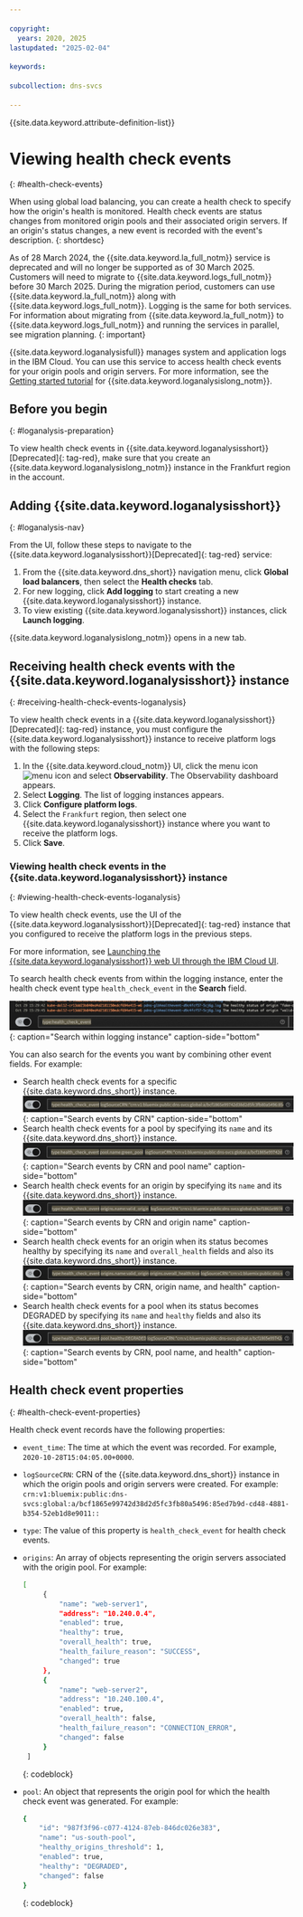 ```yaml
---

copyright:
  years: 2020, 2025
lastupdated: "2025-02-04"

keywords:

subcollection: dns-svcs

---
```


{{site.data.keyword.attribute-definition-list}}

# Viewing health check events
{: #health-check-events}

When using global load balancing, you can create a health check to specify how the origin's health is monitored. Health check events are status changes from monitored origin pools and their associated origin servers. If an origin's status changes, a new event is recorded with the event's description.
{: shortdesc}

As of 28 March 2024, the {{site.data.keyword.la_full_notm}} service is deprecated and will no longer be supported as of 30 March 2025. Customers will need to migrate to {{site.data.keyword.logs_full_notm}} before 30 March 2025. During the migration period, customers can use {{site.data.keyword.la_full_notm}} along with {{site.data.keyword.logs_full_notm}}. Logging is the same for both services. For information about migrating from {{site.data.keyword.la_full_notm}} to {{site.data.keyword.logs_full_notm}} and running the services in parallel, see migration planning. {: important}

{{site.data.keyword.loganalysisfull}} manages system and application logs in the IBM Cloud. You can use this service to access health check events for your origin pools and origin servers. For more information, see the [Getting started tutorial](/docs/log-analysis?topic=log-analysis-getting-started) for {{site.data.keyword.loganalysislong_notm}}.

## Before you begin
{: #loganalysis-preparation}

To view health check events in {{site.data.keyword.loganalysisshort}}[Deprecated]{: tag-red}, make sure that you create an {{site.data.keyword.loganalysislong_notm}} instance in the Frankfurt region in the account.

## Adding {{site.data.keyword.loganalysisshort}}
{: #loganalysis-nav}

From the UI, follow these steps to navigate to the {{site.data.keyword.loganalysisshort}}[Deprecated]{: tag-red} service:

1. From the {{site.data.keyword.dns_short}} navigation menu, click **Global load balancers**, then select the **Health checks** tab.
1. For new logging, click **Add logging** to start creating a new {{site.data.keyword.loganalysisshort}} instance.
1. To view existing {{site.data.keyword.loganalysisshort}} instances, click **Launch logging**.

{{site.data.keyword.loganalysislong_notm}} opens in a new tab.

## Receiving health check events with the {{site.data.keyword.loganalysisshort}} instance
{: #receiving-health-check-events-loganalysis}

To view health check events in a {{site.data.keyword.loganalysisshort}}[Deprecated]{: tag-red} instance, you must configure the {{site.data.keyword.loganalysisshort}} instance to receive platform logs with the following steps:

1. In the {{site.data.keyword.cloud_notm}} UI, click the menu icon ![menu icon](../icons/icon_hamburger.svg) and select **Observability**. The Observability dashboard appears.
1. Select **Logging**. The list of logging instances appears.
1. Click **Configure platform logs**.
1. Select the `Frankfurt` region, then select one {{site.data.keyword.loganalysisshort}} instance where you want to receive the platform logs.
1. Click **Save**.

### Viewing health check events in the {{site.data.keyword.loganalysisshort}} instance
{: #viewing-health-check-events-loganalysis}

To view health check events, use the UI of the {{site.data.keyword.loganalysisshort}}[Deprecated]{: tag-red} instance that you configured to receive the platform logs in the previous steps.

For more information, see [Launching the {{site.data.keyword.loganalysisshort}} web UI through the IBM Cloud UI](/docs/log-analysis?topic=log-analysis-launch#launch_cloud_ui).

To search health check events from within the logging instance, enter the health check event type `health_check_event` in the **Search** field.

![{{site.data.keyword.loganalysisshort}} source search](images/health-check-type-filter.png "Search within logging instance"){: caption="Search within logging instance" caption-side="bottom"

You can also search for the events you want by combining other event fields. For example:

- Search health check events for a specific {{site.data.keyword.dns_short}} instance.
    ![search events by CRN](images/health-check-type-filter-crn.png "Search events by CRN"){: caption="Search events by CRN" caption-side="bottom"
- Search health check events for a pool by specifying its `name` and its {{site.data.keyword.dns_short}} instance.
    ![search events by CRN and pool name](images/health-check-type-filter-crn-pool.png "Search events by CRN and pool name"){: caption="Search events by CRN and pool name" caption-side="bottom"
- Search health check events for an origin by specifying its `name` and its {{site.data.keyword.dns_short}} instance.
    ![search events by CRN and origin name](images/health-check-type-filter-crn-origin.png "Search events by CRN and origin name"){: caption="Search events by CRN and origin name" caption-side="bottom"
- Search health check events for an origin when its status becomes healthy by specifying its `name` and `overall_health` fields and also its {{site.data.keyword.dns_short}} instance.
    ![search events by CRN, origin name and health](images/health-check-type-filter-crn-origin-health.png "Search events by CRN, origin name, and health"){: caption="Search events by CRN, origin name, and health" caption-side="bottom"
- Search health check events for a pool when its status becomes DEGRADED by specifying its `name` and `healthy` fields and also its {{site.data.keyword.dns_short}} instance.
    ![search events by CRN, pool name and health](images/health-check-type-filter-crn-pool-health.png "Search events by CRN, pool name, and health"){: caption="Search events by CRN, pool name, and health" caption-side="bottom"

## Health check event properties
{: #health-check-event-properties}

Health check event records have the following properties:

- `event_time`: The time at which the event was recorded. For example, `2020-10-28T15:04:05.00+0000`.
- `logSourceCRN`: CRN of the {{site.data.keyword.dns_short}} instance in which the origin pools and origin servers were created.
    For example: `crn:v1:bluemix:public:dns-svcs:global:a/bcf1865e99742d38d2d5fc3fb80a5496:85ed7b9d-cd48-4881-b354-52eb1d8e9011::`
- `type`: The value of this property is `health_check_event` for health check events.
- `origins`: An array of objects representing the origin servers associated with the origin pool. For example:

    ```sh
    [
         {
             "name": "web-server1",
             "address": "10.240.0.4",
             "enabled": true,
             "healthy": true,
             "overall_health": true,
             "health_failure_reason": "SUCCESS",
             "changed": true
         },
         {
             "name": "web-server2",
             "address": "10.240.100.4",
             "enabled": true,
             "overall_health": false,
             "health_failure_reason": "CONNECTION_ERROR",
             "changed": false
         }
     ]
    ```
    {: codeblock}

- `pool`: An object that represents the origin pool for which the health check event was generated. For example:

    ```sh
    {
        "id": "987f3f96-c077-4124-87eb-846dc026e383",
        "name": "us-south-pool",
        "healthy_origins_threshold": 1,
        "enabled": true,
        "healthy": "DEGRADED",
        "changed": false
    }
    ```
    {: codeblock}
